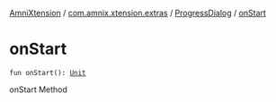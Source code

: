 [AmniXtension](../../index.md) / [com.amnix.xtension.extras](../index.md) / [ProgressDialog](index.md) / [onStart](./on-start.md)

# onStart

`fun onStart(): `[`Unit`](https://kotlinlang.org/api/latest/jvm/stdlib/kotlin/-unit/index.html)

onStart Method

